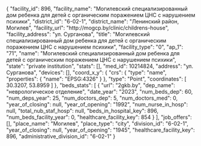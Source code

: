{
    "facility_id": 896,
    "facility_name": "Могилевский специализированный дом ребенка для детей с органическим поражением ЦНС с нарушением психики",
    "district_id": "6-02-1",
    "district_name": "Ленинский район, Могилев",
    "facility_url": "http:\/\/mogcp.by\/clinic\/childrens-house",
    "facility_address": "ул. Сурганова",
    "title": "Могилевский специализированный дом ребенка для детей с органическим поражением ЦНС с нарушением психики",
    "facility_type": "0",
    "ap_1": "71",
    "name": "Могилевский специализированный дом ребенка для детей с органическим поражением ЦНС с нарушением психики",
    "state": "private institution",
    "stats": [],
    "med_id": 10214824,
    "address": "ул. Сурганова",
    "devices": [],
    "coord_x_y": {
        "crs": {
            "type": "name",
            "properties": {
                "name": "EPSG:4326"
            }
        },
        "type": "Point",
        "coordinates": [
            30.3207,
            53.8959
        ]
    },
    "beds_stats": [
        {
            "url": "2gkb.by",
            "dep_name": "неврологическое отделение",
            "date_year": "2023",
            "num_beds_dep": 60,
            "num_deps_year": 25,
            "num_doctors_dep": 5,
            "num_doctors_med": 0,
            "year_of_closing": null,
            "year_of_opening": "1992",
            "num_nurse_in_hosp": null,
            "total_nub_staf_hosp": null,
            "beds_in_hospital_key": 896,
            "num_beds_facility_year": 0,
            "healthcare_facility_key": 854
        }
    ],
    "job_offers": [],
    "place_name": "Могилев",
    "place_type": "city",
    "division_id": "6-02-1",
    "year_of_closing": null,
    "year_of_opening": "1945",
    "healthcare_facility_key": 896,
    "administrative_division_id": "6-02-1"
}